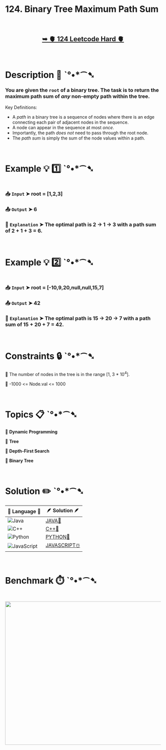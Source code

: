 # 124. Binary Tree Maximum Path Sum

</br>

<h2 align="center"> 

<a href="https://leetcode.com/problems/binary-tree-maximum-path-sum/description/"><strong>➥ 🫀 124 Leetcode Hard 🫀 </strong></a>
</h2>

</br>

# Description 📜 ˋ°•*⁀➷

### You are given the `root` of a binary tree. The task is to return the maximum path sum of *any* non-empty path within the tree.

Key Definitions:

*   A *path* in a binary tree is a sequence of nodes where there is an edge connecting each pair of adjacent nodes in the sequence.
*   A node can appear in the sequence at most *once*.
*   Importantly, the path *does not* need to pass through the root node.
*   The *path sum* is simply the sum of the node values within a path.

</br>

# Example 💡 1️⃣ ˋ°•*⁀➷

<img src="" width="" height=""/>

  ### 📥 `Input`  ➤ root = [1,2,3]

  ### 📤 `Output`  ➤ 6

  ### 🔦 `Explanation`  ➤ The optimal path is 2 -> 1 -> 3 with a path sum of 2 + 1 + 3 = 6.

</br>

# Example 💡 2️⃣ ˋ°•*⁀➷

<img src="" width="" height=""/>

  ### 📥 `Input` ➤ root = [-10,9,20,null,null,15,7]

  ### 📤 `Output`  ➤ 42

  ### 🔦 `Explanation` ➤ The optimal path is 15 -> 20 -> 7 with a path sum of 15 + 20 + 7 = 42.

</br>

# Constraints 🔒 ˋ°•*⁀➷

🔹 The number of nodes in the tree is in the range [1, 3 * 10<sup>4</sup>]. </br>

🔹 -1000 <= Node.val <= 1000 </br>

</br>

# Topics 📋 ˋ°•*⁀➷

🔸 **Dynamic Programming**  </br>

🔸 **Tree**  </br>

🔸 **Depth-First Search**  </br>

🔸 **Binary Tree**  </br>

</br>

# Solution ✏️ ˋ°•*⁀➷

| 📒 Language 📒  | 🪶 Solution 🪶 |
| ------------- | ------------- |
|  ![Java](https://img.shields.io/badge/java-%23ED8B00.svg?style=for-the-badge&logo=openjdk&logoColor=white)  | [JAVA🍁]() |
|  ![C++](https://img.shields.io/badge/c++-%2300599C.svg?style=for-the-badge&logo=c%2B%2B&logoColor=white)  | [C++🎲]()  |
|  ![Python](https://img.shields.io/badge/python-3670A0?style=for-the-badge&logo=python&logoColor=ffdd54)    | [PYTHON🍰]() |
| ![JavaScript](https://img.shields.io/badge/javascript-%23323330.svg?style=for-the-badge&logo=javascript&logoColor=%23F7DF1E)   | [JAVASCRIPT☃️]() |

</br>

# Benchmark ⏱️ ˋ°•*⁀➷

<h1  align="center" >

<img src ="" width = "700px" height="462px" />

</h1>
